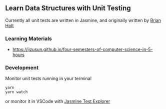 ## Learn Data Structures with Unit Testing

Currently all unit tests are written in Jasmine, and originally written by [Brian Holt](https://www.lynda.com/Brian-Holt/10466045-1.html)

### Learning Materials

* https://jizusun.github.io/four-semesters-of-computer-science-in-5-hours

### Development

Monitor unit tests running in your terminal 
```
yarn
yarn watch
```
or monitor it in VSCode with [Jasmine Test Explorer](https://marketplace.visualstudio.com/items?itemName=hbenl.vscode-jasmine-test-adapter#overview)